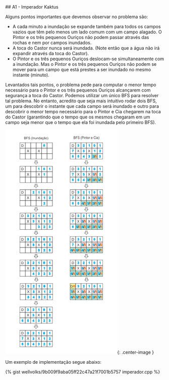  <div id="imperador">
 
 </div>
## A1 - Imperador Kaktus

Alguns pontos importantes que devemos observar no problema são: 
<ul>
<li>A cada minuto a inundação se expande também para todos os campos vazios que têm pelo menos um lado comum com um campo alagado.
O Pintor e os três pequenos Ouriços não podem passar através das rochas e nem por campos inundados. </li>

<li> A toca do Castor nunca será inundada. (Note então que a água não irá expandir através da toca do Castor). </li>

<li> O Pintor e os três pequenos Ouriços deslocam-se simultaneamente com a inundação. Mas o Pintor e os três pequenos Ouriços não podem se mover para um campo que está prestes a ser inundado no mesmo instante (minuto).</li>
</ul>
Levantados tais pontos, o problema pede para computar o menor tempo necessário para o Pintor e os três pequenos Ouriços alcançarem com segurança a toca do Castor. Podemos utilizar um único BFS para resolver tal problema. No entanto, acredito que seja mais intuitivo rodar dois BFS, um para descobrir o instante que cada campo será inundado e outro para descobrir o menor tempo necessário para o Pintor e Cia chegarem na toca do Castor (garantindo que o tempo que os mesmos chegaram em um campo seja menor que o tempo que ela foi inundada pelo primeiro BFS).

![](/_assets/images/imperador.png){: .center-image }

Um exemplo de implementação segue abaixo:

{% gist wellvolks/9b009f9aba05ff22c47a21f7001b5757 imperador.cpp %}




